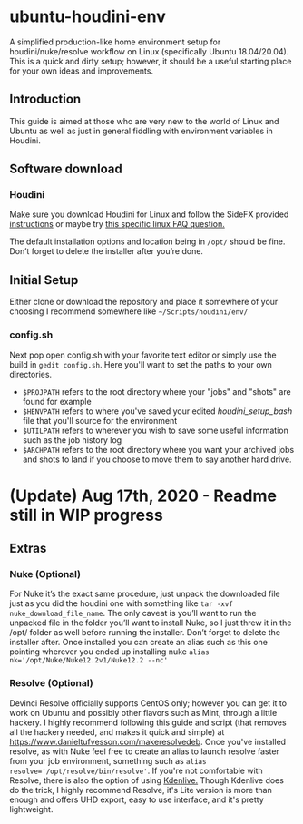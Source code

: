 # ubuntu-houdini-env
A simplified production-like home environment setup for houdini/nuke/resolve workflow on Linux (specifically Ubuntu 18.04/20.04). This is a quick and dirty setup; however, it should be a useful starting place for your own ideas and improvements.

## Introduction
This guide is aimed at those who are very new to the world of Linux and Ubuntu as well as just in general fiddling with environment variables in Houdini.

## Software download

### Houdini
Make sure you download Houdini for Linux and follow the SideFX provided [instructions](https://www.sidefx.com/download/houdini-for-linux/)
or maybe try [this specific linux FAQ question.](https://www.sidefx.com/faq/question/511/)

The default installation options and location being in `/opt/` should be fine. Don’t forget to delete the installer after you’re done.

## Initial Setup
Either clone or download the repository and place it somewhere of your choosing I recommend somewhere like `~/Scripts/houdini/env/`

### config.sh
Next pop open config.sh with your favorite text editor or simply use the build in `gedit config.sh`. Here you'll want to set the paths to your own directories.
* `$PROJPATH` refers to the root directory where your "jobs" and "shots" are found for example
* `$HENVPATH` refers to where you've saved your edited *houdini_setup_bash* file that you'll source for the environment
* `$UTILPATH` refers to wherever you wish to save some useful information such as the job history log
* `$ARCHPATH` refers to the root directory where you want your archived jobs and shots to land if you choose to move them to say another hard drive.

# (Update) Aug 17th, 2020 - Readme still in WIP progress

## Extras

### Nuke (Optional)
For Nuke it’s the exact same procedure, just unpack the downloaded file just as you did the houdini one with something like `tar -xvf nuke_download_file_name`. The only caveat is you’ll want to run the unpacked file in the folder you’ll want to install Nuke, so I just threw it in the /opt/ folder as well before running the installer. Don’t forget to delete the installer after. Once installed you can create an alias such as this one pointing wherever you ended up installing nuke `alias nk='/opt/Nuke/Nuke12.2v1/Nuke12.2 --nc'`

### Resolve (Optional)
Devinci Resolve officially supports CentOS only; however you can get it to work on Ubuntu and possibly other flavors such as Mint, through a little hackery. I highly recommend following this guide and script (that removes all the hackery needed, and makes it quick and simple) at https://www.danieltufvesson.com/makeresolvedeb. Once you've installed resolve, as with Nuke feel free to create an alias to launch resolve faster from your job environment, something such as `alias resolve='/opt/resolve/bin/resolve'`. If you're not comfortable with Resolve, there is also the option of using [Kdenlive.](https://kdenlive.org/en/) Though Kdenlive does do the trick, I highly recommend Resolve, it's Lite version is more than enough and offers UHD export, easy to use interface, and it's pretty lightweight.  
